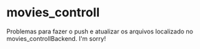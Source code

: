 # movies_controll
Problemas para fazer o push e atualizar os arquivos localizado no movies_controllBackend.
I'm sorry!

